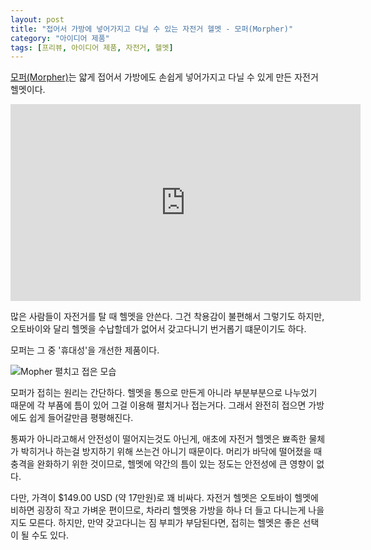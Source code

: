 ```yaml
---
layout: post
title: "접어서 가방에 넣어가지고 다닐 수 있는 자전거 헬멧 - 모퍼(Morpher)"
category: "아이디어 제품"
tags: [프리뷰, 아이디어 제품, 자전거, 헬멧]
---
```


[모퍼(Morpher)](https://www.morpherhelmet.com/)는
얇게 접어서 가방에도 손쉽게 넣어가지고 다닐 수 있게 만든 자전거 헬멧이다.

<center><iframe width="560" height="315" src="https://www.youtube.com/embed/lQXdQ-wOckU" frameborder="0" allowfullscreen></iframe></center>

많은 사람들이 자전거를 탈 때 헬멧을 안쓴다.
그건 착용감이 불편해서 그렇기도 하지만,
오토바이와 달리 헬멧을 수납할데가 없어서 갖고다니기 번거롭기 떄문이기도 하다.

모퍼는 그 중 '휴대성'을 개선한 제품이다.

![Mopher 펼치고 접은 모습](https://lh3.googleusercontent.com/-rUlPygCMNcE/WZg9mkOREII/AAAAAAAAWTY/UeLO71m1BU41ueq9H6TvzWzeBM3JdA3NwCE0YBhgL/s560/morpher-open-and-shut.jpg)

모퍼가 접히는 원리는 간단하다.
헬멧을 통으로 만든게 아니라 부분부분으로 나누었기 때문에
각 부품에 틈이 있어 그걸 이용해 펼치거나 접는거다.
그래서 완전히 접으면 가방에도 쉽게 들어갈만큼 평평해진다.

통짜가 아니라고해서 안전성이 떨어지는것도 아닌게,
애초에 자전거 헬멧은 뾰족한 물체가 박히거나 하는걸 방지하기 위해 쓰는건 아니기 때문이다.
머리가 바닥에 떨어졌을 때 충격을 완화하기 위한 것이므로,
헬멧에 약간의 틈이 있는 정도는 안전성에 큰 영향이 없다.

다만, 가격이 $149.00 USD (약 17만원)로 꽤 비싸다.
자전거 헬멧은 오토바이 헬멧에 비하면 굉장히 작고 가벼운 편이므로,
차라리 헬멧용 가방을 하나 더 들고 다니는게 나을지도 모른다.
하지만, 만약 갖고다니는 짐 부피가 부담된다면, 접히는 헬멧은 좋은 선택이 될 수도 있다.